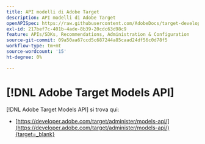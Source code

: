 ```yaml
---
title: API modelli di Adobe Target
description: API modelli di Adobe Target
openAPISpec: https://raw.githubusercontent.com/AdobeDocs/target-developers/main/src/models-api.json
exl-id: 217bef7c-401b-4ade-8b39-20cdc63d98c9
feature: APIs/SDKs, Recommendations, Administration & Configuration
source-git-commit: 09a50aa67ccd5c687244a85caad24df56c0d78f5
workflow-type: tm+mt
source-wordcount: '15'
ht-degree: 0%

---
```


# [!DNL Adobe Target Models API]

[!DNL Adobe Target Models API] si trova qui:

* [https://developer.adobe.com/target/administer/models-api/](https://developer.adobe.com/target/administer/models-api/){target=_blank}
